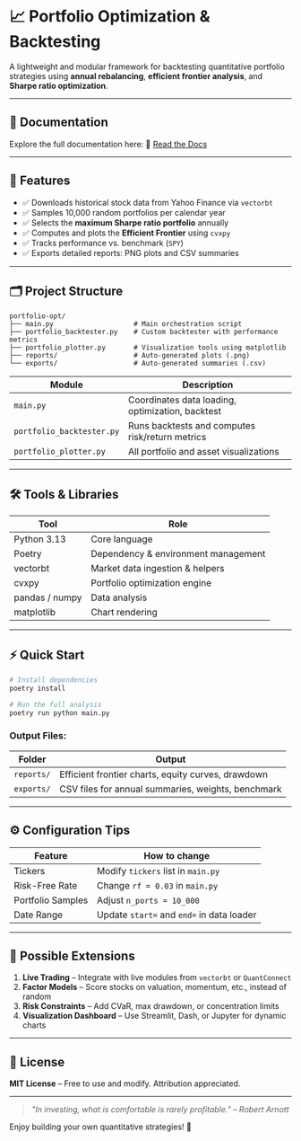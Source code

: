 # 📈 Portfolio Optimization & Backtesting

A lightweight and modular framework for backtesting quantitative portfolio strategies using **annual rebalancing**, **efficient frontier analysis**, and **Sharpe ratio optimization**.

---

## 📖 Documentation

Explore the full documentation here: 📘 [Read the Docs](https://ohmji.github.io/portfolio-optimization)

---

## 🚀 Features

- ✅ Downloads historical stock data from Yahoo Finance via `vectorbt`
- ✅ Samples 10,000 random portfolios per calendar year
- ✅ Selects the **maximum Sharpe ratio portfolio** annually
- ✅ Computes and plots the **Efficient Frontier** using `cvxpy`
- ✅ Tracks performance vs. benchmark (`SPY`)
- ✅ Exports detailed reports: PNG plots and CSV summaries

---

## 🗂️ Project Structure

```
portfolio-opt/
├── main.py                    # Main orchestration script
├── portfolio_backtester.py    # Custom backtester with performance metrics
├── portfolio_plotter.py       # Visualization tools using matplotlib
├── reports/                   # Auto-generated plots (.png)
└── exports/                   # Auto-generated summaries (.csv)
```

| Module                     | Description                                         |
|---------------------------|-----------------------------------------------------|
| `main.py`                 | Coordinates data loading, optimization, backtest    |
| `portfolio_backtester.py` | Runs backtests and computes risk/return metrics     |
| `portfolio_plotter.py`    | All portfolio and asset visualizations              |

---

## 🛠️ Tools & Libraries

| Tool            | Role                                  |
|-----------------|----------------------------------------|
| Python 3.13     | Core language                         |
| Poetry          | Dependency & environment management   |
| vectorbt        | Market data ingestion & helpers       |
| cvxpy           | Portfolio optimization engine         |
| pandas / numpy  | Data analysis                         |
| matplotlib      | Chart rendering                       |

---

## ⚡ Quick Start

```bash
# Install dependencies
poetry install

# Run the full analysis
poetry run python main.py
```

### Output Files:
| Folder | Output |
|--------|--------|
| `reports/` | Efficient frontier charts, equity curves, drawdown |
| `exports/` | CSV files for annual summaries, weights, benchmark |

---

## ⚙️ Configuration Tips

| Feature | How to change |
|--------|----------------|
| Tickers | Modify `tickers` list in `main.py` |
| Risk-Free Rate | Change `rf = 0.03` in `main.py` |
| Portfolio Samples | Adjust `n_ports = 10_000` |
| Date Range | Update `start=` and `end=` in data loader |

---

## 🔧 Possible Extensions

1. **Live Trading** – Integrate with live modules from `vectorbt` or `QuantConnect`
2. **Factor Models** – Score stocks on valuation, momentum, etc., instead of random
3. **Risk Constraints** – Add CVaR, max drawdown, or concentration limits
4. **Visualization Dashboard** – Use Streamlit, Dash, or Jupyter for dynamic charts

---

## 📜 License

**MIT License** – Free to use and modify. Attribution appreciated.

---

> _"In investing, what is comfortable is rarely profitable." – Robert Arnott_

Enjoy building your own quantitative strategies! 🎯